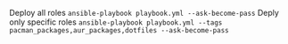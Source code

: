 Deploy all roles
`ansible-playbook playbook.yml --ask-become-pass`
Deply only specific roles
`ansible-playbook playbook.yml --tags pacman_packages,aur_packages,dotfiles --ask-become-pass`
